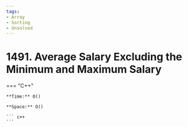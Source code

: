 ```yaml
---
tags:
- Array
- Sorting
- Unsolved
---
```



# 1491. Average Salary Excluding the Minimum and Maximum Salary

=== "C++"

    **Time:** O()

    **Space:** O()

    ``` c++
    ```